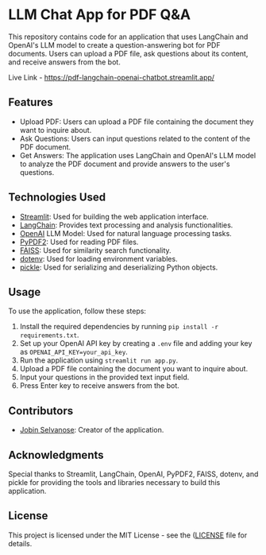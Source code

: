 

# LLM Chat App for PDF Q&A

This repository contains code for an application that uses LangChain and OpenAI's LLM model to create a question-answering bot for PDF documents. Users can upload a PDF file, ask questions about its content, and receive answers from the bot.

Live Link - https://pdf-langchain-openai-chatbot.streamlit.app/

## Features

- Upload PDF: Users can upload a PDF file containing the document they want to inquire about.
- Ask Questions: Users can input questions related to the content of the PDF document.
- Get Answers: The application uses LangChain and OpenAI's LLM model to analyze the PDF document and provide answers to the user's questions.

## Technologies Used

- [Streamlit](https://streamlit.io/): Used for building the web application interface.
- [LangChain](https://python.langchain.com/): Provides text processing and analysis functionalities.
- [OpenAI](https://platform.openai.com/docs/models) LLM Model: Used for natural language processing tasks.
- [PyPDF2](https://pythonhosted.org/PyPDF2/): Used for reading PDF files.
- [FAISS](https://github.com/facebookresearch/faiss): Used for similarity search functionality.
- [dotenv](https://pypi.org/project/python-dotenv/): Used for loading environment variables.
- [pickle](https://docs.python.org/3/library/pickle.html): Used for serializing and deserializing Python objects.

## Usage

To use the application, follow these steps:

1. Install the required dependencies by running `pip install -r requirements.txt`.
2. Set up your OpenAI API key by creating a `.env` file and adding your key as `OPENAI_API_KEY=your_api_key`.
3. Run the application using `streamlit run app.py`.
4. Upload a PDF file containing the document you want to inquire about.
5. Input your questions in the provided text input field.
6. Press Enter key to receive answers from the bot.

## Contributors

- [Jobin Selvanose](https://www.linkedin.com/in/jobinselvanose/): Creator of the application.

## Acknowledgments

Special thanks to Streamlit, LangChain, OpenAI, PyPDF2, FAISS, dotenv, and pickle for providing the tools and libraries necessary to build this application.

## License

This project is licensed under the MIT License - see the ([LICENSE](https://raw.githubusercontent.com/Jobin-S/pdf-qa-langchain-open-chatbot/main/LICENSE) file for details.
